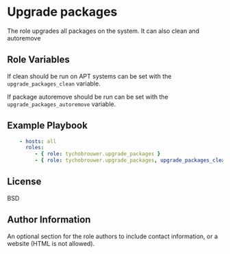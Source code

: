 Upgrade packages
=========

The role upgrades all packages on the system. It can also clean and autoremove

Role Variables
--------------

If clean should be run on APT systems can be set with the ```upgrade_packages_clean``` variable.

If package autoremove should be run can be set with the ```upgrade_packages_autoremove``` variable.

Example Playbook
----------------

```yaml
    - hosts: all
      roles:
         - { role: tychobrouwer.upgrade_packages }
         - { role: tychobrouwer.upgrade_packages, upgrade_packages_clean: true, upgrade_packages_autoremove: true }
```

License
-------

BSD

Author Information
------------------

An optional section for the role authors to include contact information, or a website (HTML is not allowed).

